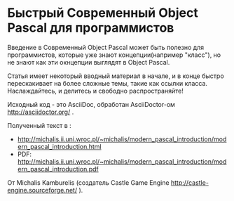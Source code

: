 # Быстрый Современный Object Pascal для программистов

Введение в Современный Object Pascal может быть полезно для программистов, которые уже знают концепции(например "класс"), но не знают как эти окнцепции выглядят в Object Pascal.

Статья имеет некоторый вводный материал в начале, и в конце быстро перескакивает на более сложные темы, такие как ссылки класса. Наслаждайтесь, и делитесь и свободно распространяйте!

Исходный код - это AsciiDoc, обработан AsciiDoctor-ом http://asciidoctor.org/ .

Полученный текст в :
* http://michalis.ii.uni.wroc.pl/~michalis/modern_pascal_introduction/modern_pascal_introduction.html
* PDF: http://michalis.ii.uni.wroc.pl/~michalis/modern_pascal_introduction/modern_pascal_introduction.pdf

От Michalis Kamburelis (создатель Castle Game Engine http://castle-engine.sourceforge.net/ ).
